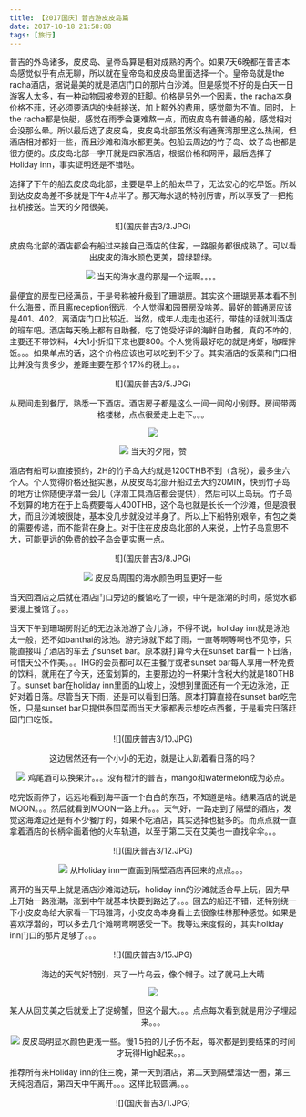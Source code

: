 ```yaml
---
title: 【2017国庆】普吉游皮皮岛篇
date: 2017-10-18 21:58:08
tags: [旅行]
---
```


普吉的外岛诸多，皮皮岛、皇帝岛算是相对成熟的两个。如果7天6晚都在普吉本岛感觉似乎有点无聊，所以就在皇帝岛和皮皮岛里面选择一个。皇帝岛就是the racha酒店，据说最美的就是酒店门口的那片白沙滩。但是感觉不好的是白天一日游客人太多，有一种动物园被参观的赶脚。价格是另外一个因素，the racha本身价格不菲，还必须要酒店的快艇接送，加上额外的费用，感觉颇为不值。同时，上the racha都是快艇，感觉在雨季会更难熬一点，而皮皮岛有普通的船，感觉相对会没那么晕。所以最后选了皮皮岛，皮皮岛北部虽然没有通赛湾那里这么热闹，但酒店相对都好一些，而且沙滩和海水都更美。包船去周边的竹子岛、蚊子岛也都是很方便的。皮皮岛北部一字开就是四家酒店，根据价格和网评，最后选择了Holiday inn，事实证明还是不错哒。

选择了下午的船去皮皮岛北部，主要是早上的船太早了，无法安心的吃早饭。所以到达皮皮岛差不多就是下午4点半了。那天海水退的特别厉害，所以享受了一把拖拉机接送。当天的夕阳很美。
<!--more-->
<div align=center>![](国庆普吉3/3.JPG)

皮皮岛北部的酒店都会有船过来接自己酒店的住客，一路服务都很成熟了。可以看出皮皮的海水颜色更美，碧绿碧绿。

![](国庆普吉3/4.JPG)
当天的海水退的那是一个远啊。。。。

</div>

最便宜的房型已经满员，于是号称被升级到了珊瑚房。其实这个珊瑚房基本看不到什么海景，而且离reception很远，个人觉得和园景房没啥差。最好的普通房应该是401、402，离酒店门口比较近。当然，成年人走走也还行，带娃的话就叫酒店的班车吧。酒店每天晚上都有自助餐，吃了饱受好评的海鲜自助餐，真的不咋的，主要还不带饮料，4大1小折扣下来也要800。个人觉得最好吃的就是烤虾，咖喱拌饭。。。如果单点的话，这个价格应该也可以吃到不少了。其实酒店的饭菜和门口相比并没有贵多少，差距主要在那个17%的税上。。。
<div align=center>![](国庆普吉3/5.JPG)

从房间走到餐厅，熟悉一下酒店。酒店房子都是这么一间一间的小别野。房间带两格楼梯，点点很爱走上走下。。。

![](国庆普吉3/6.JPG)

![](国庆普吉3/7.JPG)
当天的夕阳，赞

</div>

酒店有船可以直接预约，2H的竹子岛大约就是1200THB不到（含税），最多坐六个人。个人觉得价格还挺实惠，从皮皮岛北部开船过去大约20MIN，快到竹子岛的地方让你随便浮潜一会儿（浮潜工具酒店都会提供），然后可以上岛玩。竹子岛不划算的地方在于上岛费要每人400THB，这个岛也就是长长一个沙滩，但是浪很大，而且沙滩坡很陡，基本没几步就没过半身了。所以上下船特别艰辛，有包之类的需要传递，而不能背在身上。对于住在皮皮岛北部的人来说，上竹子岛意思不大，可能更远的免费的蚊子岛会更实惠一点。
<div align=center>![](国庆普吉3/8.JPG)

![](国庆普吉3/9.JPG)
皮皮岛周围的海水颜色明显更好一些

</div>

当天回酒店之后就在酒店门口旁边的餐馆吃了一顿，中午是涨潮的时间，感觉水都要漫上餐馆了。。。

当天下午到珊瑚房附近的无边泳池游了会儿泳，不得不说，holiday inn就是泳池太一般，还不如banthai的泳池。游完泳就下起了雨，一直等啊等啊也不见停，只能直接叫了酒店的车去了sunset bar。原本就打算今天在sunset bar看一下日落，可惜天公不作美。。。IHG的会员都可以在主餐厅或者sunset bar每人享用一杯免费的饮料，就用在了今天，还蛮划算的，主要那边的一杯果汁含税大约就是180THB了。sunset bar在holiday inn里面的山坡上，没想到里面还有一个无边泳池，正好对着日落。尽管当天下雨，还是可以看到日落。原本打算直接在sunset bar吃完饭，只是sunset bar只提供泰国菜而当天大家都表示想吃点西餐，于是看完日落赶回门口吃饭。
<div align=center>![](国庆普吉3/10.JPG)

这边居然还有一个小小的无边，就是让人趴着看日落的吗？

![](国庆普吉3/11.JPG)
鸡尾酒可以换果汁。。。没有橙汁的普吉，mango和watermelon成为必点。

</div>

吃完饭雨停了，远远地看到海平面一个白白的东西，不知道是啥。结果酒店的说是MOON。。。然后就看到MOON一路上升。。。天气好，一路走到了隔壁的酒店，发觉这海滩边还是有不少餐厅的，如果不吃酒店，其实选择也挺多的。而点点就一直拿着酒店的长柄伞画着他的火车轨道，以至于第二天在艾美也一直找伞伞。。。
<div align=center>![](国庆普吉3/12.JPG)

![](国庆普吉3/13.JPG)
从Holiday inn一直画到隔壁酒店再回来的点点。。。

</div>

离开的当天早上就是酒店沙滩海边玩，holiday inn的沙滩就适合早上玩，因为早上开始一路涨潮，涨到中午就基本快要到路边了。。。回去的船还不错，还特别绕一下小皮皮岛给大家看一下玛雅湾，小皮皮岛本身看上去很像桂林那种感觉。如果是喜欢浮潜的，可以多去几个滩啊弯啊感受一下。我等过来度假的，其实holiday inn门口的那片足够了。。。
<div align=center>![](国庆普吉3/15.JPG)

海边的天气好特别，来了一片乌云，像个帽子。过了就马上大晴

![](国庆普吉3/14.JPG)

某人从回艾美之后就爱上了捉螃蟹，但这个最大。。。点点每次看到就是用沙子埋起来。。。

![](国庆普吉3/16.JPG)
皮皮岛明显水颜色更浅一些。慢1.5拍的儿子伤不起，每次都是到要结束的时间才玩得High起来。。。

</div>

推荐所有来Holiday inn的住三晚，第一天到酒店，第二天到隔壁溜达一圈，第三天纯泡酒店，第四天中午离开。。。这样比较圆满。。。
<div align=center>![](国庆普吉3/1.JPG)
</div>
